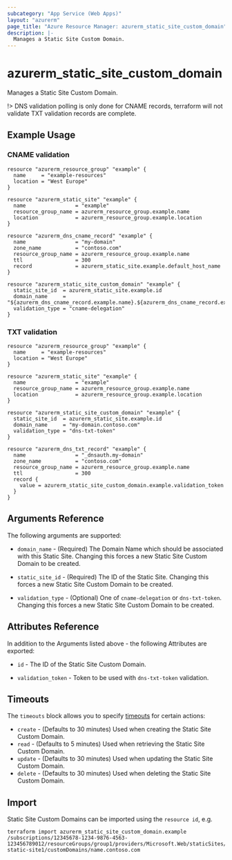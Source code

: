 ```yaml
---
subcategory: "App Service (Web Apps)"
layout: "azurerm"
page_title: "Azure Resource Manager: azurerm_static_site_custom_domain"
description: |-
  Manages a Static Site Custom Domain.
---
```


# azurerm_static_site_custom_domain

Manages a Static Site Custom Domain.

!> DNS validation polling is only done for CNAME records, terraform will not validate TXT validation records are complete.

## Example Usage

### CNAME validation

```hcl
resource "azurerm_resource_group" "example" {
  name     = "example-resources"
  location = "West Europe"
}

resource "azurerm_static_site" "example" {
  name                = "example"
  resource_group_name = azurerm_resource_group.example.name
  location            = azurerm_resource_group.example.location
}

resource "azurerm_dns_cname_record" "example" {
  name                = "my-domain"
  zone_name           = "contoso.com"
  resource_group_name = azurerm_resource_group.example.name
  ttl                 = 300
  record              = azurerm_static_site.example.default_host_name
}

resource "azurerm_static_site_custom_domain" "example" {
  static_site_id  = azurerm_static_site.example.id
  domain_name     = "${azurerm_dns_cname_record.example.name}.${azurerm_dns_cname_record.example.zone_name}"
  validation_type = "cname-delegation"
}
```

### TXT validation

```hcl
resource "azurerm_resource_group" "example" {
  name     = "example-resources"
  location = "West Europe"
}

resource "azurerm_static_site" "example" {
  name                = "example"
  resource_group_name = azurerm_resource_group.example.name
  location            = azurerm_resource_group.example.location
}

resource "azurerm_static_site_custom_domain" "example" {
  static_site_id  = azurerm_static_site.example.id
  domain_name     = "my-domain.contoso.com"
  validation_type = "dns-txt-token"
}

resource "azurerm_dns_txt_record" "example" {
  name                = "_dnsauth.my-domain"
  zone_name           = "contoso.com"
  resource_group_name = azurerm_resource_group.example.name
  ttl                 = 300
  record {
    value = azurerm_static_site_custom_domain.example.validation_token
  }
}
```

## Arguments Reference

The following arguments are supported:

* `domain_name` - (Required) The Domain Name which should be associated with this Static Site. Changing this forces a new Static Site Custom Domain to be created.

* `static_site_id` - (Required) The ID of the Static Site. Changing this forces a new Static Site Custom Domain to be created.

* `validation_type` - (Optional) One of `cname-delegation` or `dns-txt-token`. Changing this forces a new Static Site Custom Domain to be created.

## Attributes Reference

In addition to the Arguments listed above - the following Attributes are exported:

* `id` - The ID of the Static Site Custom Domain.

* `validation_token` - Token to be used with `dns-txt-token` validation.

## Timeouts

The `timeouts` block allows you to specify [timeouts](https://www.terraform.io/language/resources/syntax#operation-timeouts) for certain actions:

* `create` - (Defaults to 30 minutes) Used when creating the Static Site Custom Domain.
* `read` - (Defaults to 5 minutes) Used when retrieving the Static Site Custom Domain.
* `update` - (Defaults to 30 minutes) Used when updating the Static Site Custom Domain.
* `delete` - (Defaults to 30 minutes) Used when deleting the Static Site Custom Domain.

## Import

Static Site Custom Domains can be imported using the `resource id`, e.g.

```shell
terraform import azurerm_static_site_custom_domain.example /subscriptions/12345678-1234-9876-4563-123456789012/resourceGroups/group1/providers/Microsoft.Web/staticSites/my-static-site1/customDomains/name.contoso.com
```
